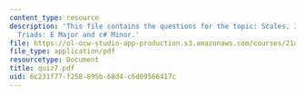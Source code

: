 ```yaml
---
content_type: resource
description: 'This file contains the questions for the topic: Scales, Intervals, and
  Triads: E Major and c# Minor.'
file: https://ol-ocw-studio-app-production.s3.amazonaws.com/courses/21m-301-harmony-and-counterpoint-i-spring-2005/6c231f77f258895b68d4c6d09566417c_quiz7.pdf
file_type: application/pdf
resourcetype: Document
title: quiz7.pdf
uid: 6c231f77-f258-895b-68d4-c6d09566417c
---
```

